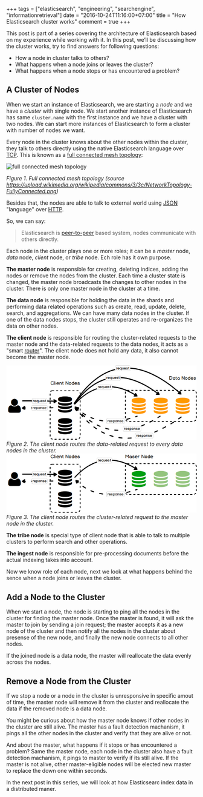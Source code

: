 +++
tags = ["elasticsearch", "engineering", "searchengine", "informationretrieval"]
date = "2016-10-24T11:16:00+07:00"
title = "How Elasticsearch cluster works"
comment = true
+++

This post is part of a series covering the architecture of Elasticsearch based on my experience while working with it. In this post, we’ll be discussing how the cluster works, try to find answers for following questions:

* How a node in cluster talks to others?
* What happens when a node joins or leaves the cluster?
* What happens when a node stops or has encountered a problem?

<!--more-->

## A Cluster of Nodes

When we start an instance of Elasticsearch, we are starting a *node* and we have a *cluster* with single node. We start another instance of Elasticsearch has same ```cluster.name``` with the first instance and we have a cluster with two nodes. We can start more instances of Elasticsearch to form a cluster with number of nodes we want.

Every node in the cluster knows about the other nodes within the cluster, they talk to others directly using the native Elasticsearch language over [TCP](https://en.wikipedia.org/wiki/Transmission_Control_Protocol). This is known as a [full connected mesh topology](http://en.wikipedia.org/wiki/Network_topology#Mesh):

![full connected mesh topology](https://upload.wikimedia.org/wikipedia/commons/3/3c/NetworkTopology-FullyConnected.png)

 *Figure 1. Full connected mesh topology (source https://upload.wikimedia.org/wikipedia/commons/3/3c/NetworkTopology-FullyConnected.png)*

Besides that, the nodes are able to talk to external world using [JSON](http://www.json.org) "language" over [HTTP](https://en.wikipedia.org/wiki/Hypertext_Transfer_Protocol).

So, we can say:

> Elasticsearch is [peer-to-peer](https://en.wikipedia.org/wiki/Peer-to-peer) based system, nodes communicate with others directly.

Each node in the cluster plays one or more roles; it can be a *master* node, *data* node, *client* node, or *tribe* node. Ech role has it own purpose.

**The master node** is responsible for creating, deleting indices, adding the nodes or remove the nodes from the cluster. Each time a cluster state is changed, the master node broadcasts the changes to other nodes in the cluster. There is only one master node in the cluster at a time.

**The data node** is responsible for holding the data in the shards and performing data related operations such as create, read, update, delete, search, and aggregations. We can have many data nodes in the cluster. If one of the data nodes stops, the cluster still operates and  re-organizes the data on other nodes.

**The client node** is responsible for routing the cluster-related requests to the master node and the data-related requests to the data nodes, it acts as a "smart [router](https://en.wikipedia.org/wiki/Router_(computing))". The client node does not hold any data, it also cannot become the master node.

![es_client_to_data_nodes](/images/es_client_to_data_nodes.png)
*Figure 2. The client node routes the data-related request to every data nodes in the cluster.*
![es_client_to_data_nodes](/images/es_client_to_master_node.png)
*Figure 3. The client node routes the cluster-related request to the master node in the cluster.*

**The tribe node** is special type of client node that is able to talk to multiple clusters to perform search and other operations.

**The ingest node** is responsible for pre-processing documents before the actual indexing takes into account.

Now we know role of each node, next we look at what happens behind the sence when a node joins or leaves the cluster.

## Add a Node to the Cluster

When we start a node, the node is starting to ping all the nodes in the cluster for finding the master node. Once the master  is found, it will ask the master  to join by sending a join request; the master accepts it as a new node of the cluster and then notify all the nodes in the cluster about presense of the new node, and finally the new node connects to all other nodes.

If the joined node is a data node, the master will reallocate the data evenly across the nodes.

## Remove a Node from the Cluster

If we stop a node or a node in the cluster is unresponsive in specific amout of time, the master node will remove it from the cluster and reallocate the data if the removed node is a data node.

You might be curious about how the master node knows if other nodes in the cluster are still alive. The master has a fault detection machanism, it pings all the other nodes in the cluster and verify that they are alive or not.

And about the master, what happens if it stops or has encountered a problem? Same the master node, each node in the cluster also have a fault detection machanism, it pings to master to verify if its still alive. If the master is not alive, other master-eligible nodes will be elected new master to replace the down one within seconds.

In the next post in this series, we will look at how Elasticsearc index data in a distributed maner.
